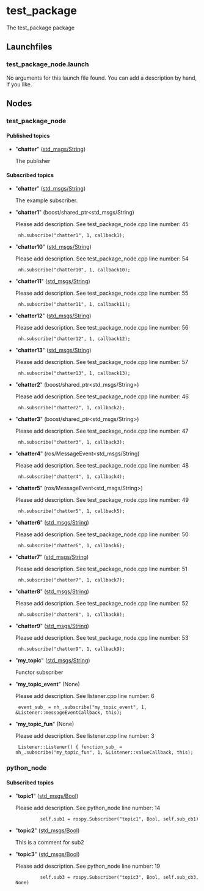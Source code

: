 # test_package

The test_package package

## Launchfiles
### test_package_node.launch

No arguments for this launch file found. You can add a description by hand, if you like.

## Nodes
### test_package_node



#### Published topics
 * "**chatter**" ([std_msgs/String](http://docs.ros.org/api/std_msgs/html/msg/String.html))

    The publisher

#### Subscribed topics
 * "**chatter**" ([std_msgs/String](http://docs.ros.org/api/std_msgs/html/msg/String.html))

    The example subscriber.

 * "**chatter1**" (boost/shared_ptr<std_msgs/String)

    Please add description. See test_package_node.cpp line number: 45



    	nh.subscribe("chatter1", 1, callback1);

 * "**chatter10**" ([std_msgs/String](http://docs.ros.org/api/std_msgs/html/msg/String.html))

    Please add description. See test_package_node.cpp line number: 54



    	nh.subscribe("chatter10", 1, callback10);

 * "**chatter11**" ([std_msgs/String](http://docs.ros.org/api/std_msgs/html/msg/String.html))

    Please add description. See test_package_node.cpp line number: 55



    	nh.subscribe("chatter11", 1, callback11);

 * "**chatter12**" ([std_msgs/String](http://docs.ros.org/api/std_msgs/html/msg/String.html))

    Please add description. See test_package_node.cpp line number: 56



    	nh.subscribe("chatter12", 1, callback12);

 * "**chatter13**" ([std_msgs/String](http://docs.ros.org/api/std_msgs/html/msg/String.html))

    Please add description. See test_package_node.cpp line number: 57



    	nh.subscribe("chatter13", 1, callback13);

 * "**chatter2**" (boost/shared_ptr<std_msgs/String>)

    Please add description. See test_package_node.cpp line number: 46



    	nh.subscribe("chatter2", 1, callback2);

 * "**chatter3**" (boost/shared_ptr<std_msgs/String>)

    Please add description. See test_package_node.cpp line number: 47



    	nh.subscribe("chatter3", 1, callback3);

 * "**chatter4**" (ros/MessageEvent<std_msgs/String)

    Please add description. See test_package_node.cpp line number: 48



    	nh.subscribe("chatter4", 1, callback4);

 * "**chatter5**" (ros/MessageEvent<std_msgs/String>)

    Please add description. See test_package_node.cpp line number: 49



    	nh.subscribe("chatter5", 1, callback5);

 * "**chatter6**" ([std_msgs/String](http://docs.ros.org/api/std_msgs/html/msg/String.html))

    Please add description. See test_package_node.cpp line number: 50



    	nh.subscribe("chatter6", 1, callback6);

 * "**chatter7**" ([std_msgs/String](http://docs.ros.org/api/std_msgs/html/msg/String.html))

    Please add description. See test_package_node.cpp line number: 51



    	nh.subscribe("chatter7", 1, callback7);

 * "**chatter8**" ([std_msgs/String](http://docs.ros.org/api/std_msgs/html/msg/String.html))

    Please add description. See test_package_node.cpp line number: 52



    	nh.subscribe("chatter8", 1, callback8);

 * "**chatter9**" ([std_msgs/String](http://docs.ros.org/api/std_msgs/html/msg/String.html))

    Please add description. See test_package_node.cpp line number: 53



    	nh.subscribe("chatter9", 1, callback9);

 * "**my_topic**" ([std_msgs/String](http://docs.ros.org/api/std_msgs/html/msg/String.html))

    Functor subscriber

 * "**my_topic_event**" (None)

    Please add description. See listener.cpp line number: 6



    	event_sub_ = nh_.subscribe("my_topic_event", 1, &Listener::messageEventCallback, this);

 * "**my_topic_fun**" (None)

    Please add description. See listener.cpp line number: 3



    	Listener::Listener() { function_sub_ = nh_.subscribe("my_topic_fun", 1, &Listener::valueCallback, this);

### python_node



#### Subscribed topics
 * "**topic1**" ([std_msgs/Bool](http://docs.ros.org/api/std_msgs/html/msg/Bool.html))

    Please add description. See python_node line number: 14



    	        self.sub1 = rospy.Subscriber("topic1", Bool, self.sub_cb1)



 * "**topic2**" ([std_msgs/Bool](http://docs.ros.org/api/std_msgs/html/msg/Bool.html))

    This is a comment for sub2

 * "**topic3**" ([std_msgs/Bool](http://docs.ros.org/api/std_msgs/html/msg/Bool.html))

    Please add description. See python_node line number: 19



    	        self.sub3 = rospy.Subscriber("topic3", Bool, self.sub_cb3, None)



